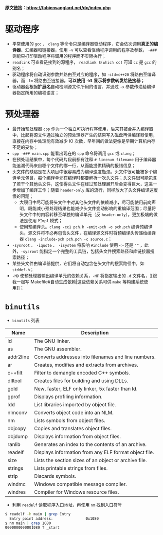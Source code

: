 **原文链接：https://fabiensanglard.net/dc/index.php**

# 驱动程序

* 平常使用的 `gcc` 、 `clang` 等命令只是编译器驱动程序，它会依次调用**真正的编译器**、汇编器和链接器，使用 `-v` 可以查看驱动程序调用的程序及参数， `-###` 则能只打印驱动程序将调用的程序而不实际执行；
* `readlink` 可查看链接到的源程序， `readlink $(which cc)` 可知 `cc` 是 `gcc` 的别名；
* 驱动程序将自动识别参数并路由至对应的程序，如 `-std=c++20` 将路由至编译器，而 `-lm` 将路由至链接器。**可以使用 `-Wl` 显示将参数转发给链接器；**
* 驱动器会根据**扩展名**自动检测源文件所用的语言，并通过 `-x` 参数传递给编译器指定所用的编程语言；

# 预处理器

* 最开始预处理器 `cpp` 作为一个独立可执行程序使用，后来其被合并入编译器中，比起将源文件通过独立的预处理器产生的结果写入磁盘再供编译器使用，直接在内存中处理能有效减少 IO 次数，早年间的做法更像是早期计算机内存不足的妥协；
* `cpp -### main.cpp` 能看出现在的 `cpp` 命令将调用 `gcc` 或 `clang`；
* 在预处理结果中，每个代码片段前都有注释 `# linenum filename` 用于编译器能追溯代码来自哪个文件的哪一行，从而能提供精确的报错信息；
* 头文件的缺陷是在大项目中很容易成为编译速度瓶颈。头文件很可能被多个编译单元包含，每个编译单元在编译时都要解析一次头文件；头文件很可能包含了若干个其他头文件，这使得头文件在经过预处理展开后会变得巨大，这进一步增加了编译工作；随着 `header-only` 库的流行，同样放大了头文件编译速度慢的问题；
	* 大项目中尽可能将头文件中对其他头文件的依赖减小，尽可能使用前向声明，既能减小预处理结果也能减少头文件变动影响的重编译范围；尽量将头文件中的内容转移至单独的编译单元（反 `header-only`），更加极端的做法是使用 `PImpl` 模式；
	* 使用预编译头。`clang -cc1 pch.h -emit-pch -o pch.pch` 编译预编译头，源文件将不必再包含头文件，在编译源文件时将预编译头传递给编译器 `clang -include-pch pch.pch -c source.c`；
* `-sysroot` 、 `-iquote` 、 `-isystem` 将影响 `#include` 使用 `<>` 还是 `""` ，此外，`-sysroot` 能指定一个完整的工具链，包括头文件搜索路径和库链接器搜索路径；
* 某些头文件由编译器提供，它们将自动包含在头文件的搜索路径中，如 `stddef.h`；
* `-MD` 使预处理器输出编译单元的依赖关系，`-MF` 将指定输出的 `.d` 文件名，[[跟我一起写 Makefile#自动生成依赖|这些依赖关系可供 `make` 等构建系统使用]]；

# `binutils`

* `binutils` 列表

| Name      | Description                                           |
|-----------|-------------------------------------------------------|
| ld        | The GNU linker.                                       |
| as        | The GNU assembler.                                    |
| addr2line | Converts addresses into filenames and line numbers.   |
| ar        | Creates, modifies and extracts from archives.         |
| c++filt   | Filter to demangle encoded C++ symbols.               |
| dlltool   | Creates files for building and using DLLs.            |
| gold      | New, faster, ELF only linker, 5x faster than ld.      |
| gprof     | Displays profiling information.                       |
| ldd       | List libraries imported by object file.               |
| nlmconv   | Converts object code into an NLM.                     |
| nm        | Lists symbols from object files.                      |
| objcopy   | Copies and translates object files.                   |
| objdump   | Displays information from object files.               |
| ranlib    | Generates an index to the contents of an archive.     |
| readelf   | Displays information from any ELF format object file. |
| size      | Lists the section sizes of an object or archive file. |
| strings   | Lists printable strings from files.                   |
| strip     | Discards symbols.                                     |
| windmc    | Windows compatible message compiler.                  |
| windres   | Compiler for Windows resource files.                  |

* 利用 `readelf` 读取程序入口地址，再使用 `nm` 找到入口符号
```bash
$ readelf -h main | grep Entry
  Entry point address:               0x1080
$ nm main | grep 1080
0000000000001080 T _start
```
